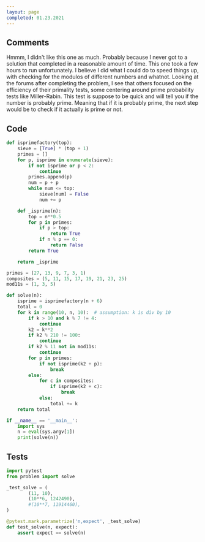 ```yaml
---
layout: page
completed: 01.23.2021
---
```


## Comments

Hmmm, I didn't like this one as much.  Probably because I never got to a
solution that completed in a reasonable amount of time.  This one took a few
hours to run unfortunately.  I believe I did what I could do to speed things
up, with checking for the modulos of different numbers and whatnot.  Looking at
the forums after completing the problem, I see that others focused on the
efficiency of their primality tests, some centering around prime probability
tests like Miller-Rabin.  This test is suppose to be quick and will tell you if
the number is probably prime.  Meaning that if it is probably prime, the next
step would be to check if it actually is prime or not.

## Code

```python
def isprimefactory(top):
    sieve = [True] * (top + 1)
    primes = []
    for p, isprime in enumerate(sieve):
        if not isprime or p < 2:
            continue
        primes.append(p)
        num = p + p
        while num <= top:
            sieve[num] = False
            num += p

    def _isprime(n):
        top = n**0.5
        for p in primes:
            if p > top:
                return True
            if n % p == 0:
                return False
        return True

    return _isprime

primes = (27, 13, 9, 7, 3, 1)
composites = (5, 11, 15, 17, 19, 21, 23, 25)
mod11s = (1, 3, 5)

def solve(n):
    isprime = isprimefactory(n + 6)
    total = 0
    for k in range(10, n, 10):  # assumption: k is div by 10
        if k > 10 and k % 7 != 4:
            continue
        k2 = k**2
        if k2 % 210 != 100:
            continue
        if k2 % 11 not in mod11s:
            continue
        for p in primes:
            if not isprime(k2 + p):
                break
        else:
            for c in composites:
                if isprime(k2 + c):
                    break
            else:
                total += k
    return total

if __name__ == '__main__':
    import sys
    n = eval(sys.argv[1])
    print(solve(n))
```

## Tests

```python
import pytest
from problem import solve

_test_solve = (
        (11, 10),
        (10**6, 1242490),
        #(10**7, 11914460),
)

@pytest.mark.parametrize('n,expect', _test_solve)
def test_solve(n, expect):
    assert expect == solve(n)
```
